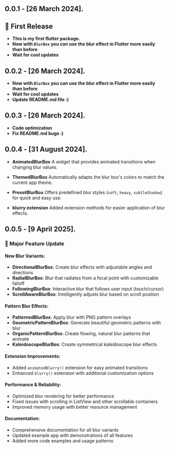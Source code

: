 ## 0.0.1 - [26 March 2024].

## 🎉 First Release
* **This is my first flutter package.**
* **Now with `BlurBox` you can use the blur effect in Flutter more easily than before**
* **Wait for cool updates**

## 0.0.2 - [26 March 2024].

* **Now with `BlurBox` you can use the blur effect in Flutter more easily than before**
* **Wait for cool updates**
* **Update README.md file :)**

## 0.0.3 - [26 March 2024].

* **Code optimization**
* **Fix README.md bugs :)**

## 0.0.4 - [31 August 2024].

* **AnimatedBlurBox**
A widget that provides animated transitions when changing blur values.

* **ThemedBlurBox**
Automatically adapts the blur box's colors to match the current app theme.

* **PresetBlurBox**
Offers predefined blur styles (`soft`, `heavy`, `subtleShadow`) for quick and easy use.

* **blurry extension**
Added extension methods for easier application of blur effects.

## 0.0.5 - [9 April 2025].

### 🚀 Major Feature Update

#### New Blur Variants:
* **DirectionalBlurBox**: Create blur effects with adjustable angles and directions
* **RadialBlurBox**: Blur that radiates from a focal point with customizable falloff
* **FollowingBlurBox**: Interactive blur that follows user input (touch/cursor)
* **ScrollAwareBlurBox**: Intelligently adjusts blur based on scroll position

#### Pattern Blur Effects:
* **PatternedBlurBox**: Apply blur with PNG pattern overlays
* **GeometricPatternBlurBox**: Generate beautiful geometric patterns with blur
* **OrganicPatternBlurBox**: Create flowing, natural blur patterns that animate
* **KaleidoscopeBlurBox**: Create symmetrical kaleidoscope blur effects

#### Extension Improvements:
* Added `animatedBlurry()` extension for easy animated transitions
* Enhanced `blurry()` extension with additional customization options

#### Performance & Reliability:
* Optimized blur rendering for better performance
* Fixed issues with scrolling in ListView and other scrollable containers
* Improved memory usage with better resource management

#### Documentation:
* Comprehensive documentation for all blur variants
* Updated example app with demonstrations of all features
* Added more code examples and usage patterns
